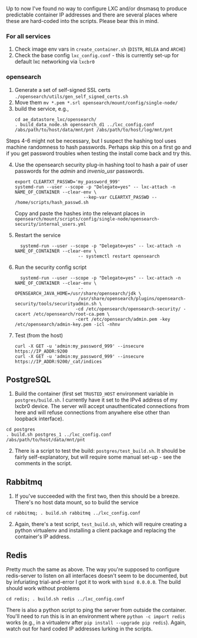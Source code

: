 Up to now I've found no way to configure LXC and/or dnsmasq to produce predictable container IP addresses and there are several places where these are hard-coded into the scripts.  Please bear this in mind.

### For all services
1. Check image env vars in `create_container.sh` (`DISTR`, `RELEA` and `ARCHE`)
2. Check the base config `lxc_config.conf` - this is currently set-up for default lxc networking via `lxcbr0`

### opensearch
1. Generate a set of self-signed SSL certs `./opensearch/utils/gen_self_signed_certs.sh`
2. Move them `mv *.pem *.srl opensearch/mount/config/single-node/`
3. build the service, e.g., 
   ```
   cd ae_datastore_lxc/opensearch/
   . build_data_node.sh opensearch_d1 ../lxc_config.conf /abs/path/to/host/data/mnt/pnt /abs/path/to/host/log/mnt/pnt
   ```
Steps 4-6 might not be necessary, but I suspect the hashing tool uses machine randomness to hash passwords. Perhaps skip this on a first
   go and if you get password troubles when testing the install come back and try this.

4. Use the opensearch security
   plug-in hashing tool to hash a pair of user passwords for the *admin* and *invenio_usr*
   passwords.
   ```
   export CLEARTXT_PASSWD='my_password_999'
   systemd-run --user --scope -p "Delegate=yes" -- lxc-attach -n NAME_OF_CONTAINER --clear-env \
                             --kep-var CLEARTXT_PASSWD -- /home/scripts/hash_passwd.sh
   ```
   Copy and paste the hashes into the relevant places in `opensearch/mount/scripts/config/single-node/opensearch-security/internal_users.yml` 

5. Restart the service
   ```
     systemd-run --user --scope -p "Delegate=yes" -- lxc-attach -n NAME_OF_CONTAINER --clear-env \
                           -- systemctl restart opensearch
   ```

6. Run the security config script
   ```
     systemd-run --user --scope -p "Delegate=yes" -- lxc-attach -n NAME_OF_CONTAINER --clear-env \
                           -- OPENSEARCH_JAVA_HOME=/usr/share/opensearch/jdk \
                           /usr/share/opensearch/plugins/opensearch-security/tools/securityadmin.sh \
                          -cd /etc/opensearch/opensearch-security/ -cacert /etc/opensearch/root-ca.pem \
                          -cert /etc/opensearch/admin.pem -key /etc/opensearch/admin-key.pem -icl -nhnv

   ```
7.  Test (from the host)
    ```
    curl -X GET -u 'admin:my_password_999' --insecure https://IP_ADDR:9200
    curl -X GET -u 'admin:my_password_999' --insecure https://IP_ADDR:9200/_cat/indices
    ```

## PostgreSQL
1. Build the container (first set `TRUSTED_HOST` environment variable in `postgres/build.sh`.  I currently have it set to the IPv4 address of my lxcbr0 device. The server will accept unauthenticated connections from here and will refuse connections from anywhere else other than loopback interface).

```
cd postgres
. build.sh postgres_1 ../lxc_config.conf /abs/path/to/host/data/mnt/pnt
```
2. There is a script to test the build: `postgres/test_build.sh`.  It should be fairly self-explanatory, but will require some manual set-up - see the comments in the script.

## Rabbitmq
1.  If you've succeeded with the first two, then this should be a breeze.  There's no host data mount, so to build the service
```
cd rabbitmq; . build.sh rabbitmq ../lxc_config.conf
```
2.  Again, there's a test script, `test_build.sh`, which will require creating a python virtualenv and installing
   a client package and replacing the container's IP address.

## Redis
Pretty much the same as above. The way you're supposed to configure redis-server to listen on all interfaces doesn't seem to be documented, but by infuriating trial-and-error I got it to work with `bind 0.0.0.0`.  The build should work without problems
```
cd redis; . build.sh redis ../lxc_config.conf
```
There is also a python script to ping the server from outside the container.  You'll need to run this is in an environment where `python -c import redis` works (e.g., in a virtualenv after `pip install --upgrade pip redis`).  Again, watch out for hard coded IP addresses lurking in the scripts.
